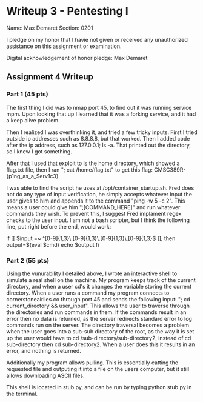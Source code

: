 Writeup 3 - Pentesting I
======

Name: Max Demaret
Section: 0201

I pledge on my honor that I havie not given or received any unauthorized assistance on this assignment or examination.

Digital acknowledgement of honor pledge: Max Demaret

## Assignment 4 Writeup

### Part 1 (45 pts)

The first thing I did was to nmap port 45, to find out it was running service mpm. Upon looking that up I learned that it was a forking service, and it had a keep alive problem. 

Then I realized I was overthinking it, and tried a few tricky inputs. First I tried outside ip addresses such as 8.8.8.8, but that worked. Then I added code after the ip address, such as 127.0.0.1; ls -a. That printed out the directory, so I knew I got something. 

After that I used that exploit to ls the home directory, which showed a flag.txt file, then I ran "; cat /home/flag.txt" to get this flag:
CMSC389R-{p1ng_as_a_$erv1c3}


I was able to find the script he uses at /opt/container_startup.sh. Fred does not do any type of input verification, he simply accepts whatever input the user gives to him and appends it to the command "ping -w 5 -c 2". This means a user could give him ";[COMMAND_HERE]" and run whatever commands they wish. To prevent this, I suggest Fred implament regex checks to the user input. I am not a bash scripter, but I think the following line, put right before the end, would work:

if [[ $input =~ ^[0-9]{1,3}\.[0-9]{1,3}\.[0-9]{1,3}\.[0-9]{1,3}$ ]]; then
    output=$(eval $cmd) echo $output
fi


### Part 2 (55 pts)

Using the vunurability I detailed above, I wrote an interactive shell to simulate a real shell on the machine. My program keeps track of the current directory, and when a user cd's it changes the variable storing the current directory. When a user runs a command my program connects to cornerstoneairlies.co through port 45 and sends the following input: "; cd current_directory && user_input". This allows the user to traverse through the directories and run commands in them. If the commands result in an error then no data is returned, as the server redirects standard error to log commands run on the server. The directory traversal becomes a problem when the user goes into a sub-sub directory of the root, as the way it is set up the user would have to cd /sub-directory/sub-directory2, instead of cd sub-directory then cd sub-directory2. When a user does this it results in an error, and nothing is returned. 

Additionally my program allows pulling. This is essentially catting the requested file and outputing it into a file on the users computer, but it still allows downloading ASCII files.

This shell is located in stub.py, and can be run by typing python stub.py in the terminal.
